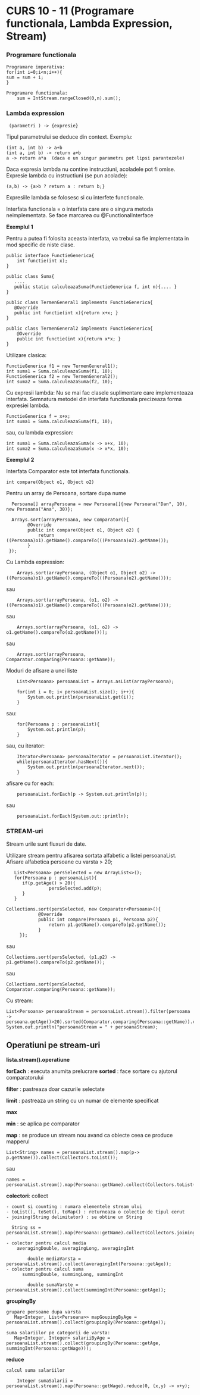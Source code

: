 # CURS 10 - 11 (Programare functionala, Lambda Expression, Stream)

### **Programare functionala**

    Programare imperativa:
    for(int i=0;i<n;i++){
    sum = sum + i;
    }

    Programare functionala:
        sum = IntStream.rangeClosed(0,n).sum();
    
### **Lambda expression**

     (parametri ) -> {expresie}
   Tipul parametrului se deduce din context.
Exemplu:

    (int a, int b) -> a+b
    (int a, int b) -> return a+b
    a -> return a*a  (daca e un singur parametru pot lipsi parantezele)
Daca expresia lambda nu contine instructiuni, acoladele pot fi omise.
Expresie lambda cu instructiuni (se pun acolade):

    (a,b) -> {a>b ? return a : return b;}
Expresiile lambda se folosesc si cu interfete functionale.

Interfata functionala = o interfata care are o singura metoda neimplementata. 
                  Se face marcarea cu @FunctionalInterface 

**Exemplul 1**

Pentru a putea fi folosita aceasta interfata, va trebui sa fie implementata in mod specific de niste clase.
    
    public interface FunctieGenerica{
        int functie(int x);
    }

    public class Suma{
       ....
       public static calculeazaSuma(FunctieGenerica f, int n){.... }
    }

    public class TermenGeneral1 implements FunctieGenerica{ 
       @Override
       public int functie(int x){return x+x; }
    } 

    public class TermenGeneral2 implements FunctieGenerica{
        @Override
        public int functie(int x){return x*x; }
    }

Utilizare clasica:

    FunctieGenerica f1 = new TermenGeneral1();
    int suma1 = Suma.calculeazaSuma(f1, 10);
    FunctieGenerica f2 = new TermenGeneral2();
    int suma2 = Suma.calculeazaSuma(f2, 10);
Cu expresii lambda:
Nu se mai fac clasele suplimentare care implementeaza interfata.
Semnatura metodei din interfata functionala precizeaza forma expresiei lambda.
   
    FunctieGenerica f = x+x;
    int suma1 = Suma.calculeazaSuma(f1, 10);

  sau, cu lambda expression:

    int suma1 = Suma.calculeazaSuma(x -> x+x, 10);
    int suma2 = Suma.calculeazaSuma(x -> x*x, 10);

**Exemplul 2** 

Interfata Comparator este tot interfata functionala.

    int compare(Object o1, Object o2)

Pentru un array de Persoana, sortare dupa nume

      Persoana[] arrayPersoana = new Persoana[]{new Persoana("Dan", 10), new Persoana("Ana", 30)};

      Arrays.sort(arrayPersoana, new Comparator(){
            @Override
            public int compare(Object o1, Object o2) {
                return ((Persoana)o1).getName().compareTo(((Persoana)o2).getName());
            }
     });

Cu Lambda expression:

        Arrays.sort(arrayPersoana, (Object o1, Object o2) -> ((Persoana)o1).getName().compareTo(((Persoana)o2).getName()));
  sau

        Arrays.sort(arrayPersoana, (o1, o2) -> ((Persoana)o1).getName().compareTo(((Persoana)o2).getName()));
  sau

        Arrays.sort(arrayPersoana, (o1, o2) -> o1.getName().compareTo(o2.getName()));
  sau

        Arrays.sort(arrayPersoana, Comparator.comparing(Persoana::getName));

Moduri de afisare a unei liste

        List<Persoana> persoanaList = Arrays.asList(arrayPersoana);

        for(int i = 0; i< persoanaList.size(); i++){
            System.out.println(persoanaList.get(i));
        }
   sau:

        for(Persoana p : persoanaList){
            System.out.println(p);
        }
   sau, cu iterator:

        Iterator<Persoana> persoanaIterator = persoanaList.iterator();
        while(persoanaIterator.hasNext()){
            System.out.println(persoanaIterator.next());
        }
   afisare cu for each:

        persoanaList.forEach(p -> System.out.println(p));
   sau

        persoanaList.forEach(System.out::println);


### **STREAM-uri**

   Stream urile sunt fluxuri de date.
   
   Utilizare stream pentru afisarea sortata alfabetic a listei persoanaList.
   Afisare alfabetica persoane cu varsta > 20;

       List<Persoana> persSelected = new ArrayList<>();
       for(Persoana p : persoanaList){
          if(p.getAge() > 20){
                    persSelected.add(p);
          }
       }

    Collections.sort(persSelected, new Comparator<Persoana>(){
                @Override
                public int compare(Persoana p1, Persoana p2){
                    return p1.getName().compareTo(p2.getName());
                }
         });
sau

    Collections.sort(persSelected, (p1,p2) -> p1.getName().compareTo(p2.getName());
sau

    Collections.sort(persSelected, Comparator.comparing(Persoana::getName));

Cu stream:

    List<Persoana> persoanaStream = persoanaList.stream().filter(persoana -> persoana.getAge()>20).sorted(Comparator.comparing(Persoana::getName)).collect(Collectors.toList());
    System.out.println("persoanaStream = " + persoanaStream);

## Operatiuni pe stream-uri

  **lista.stream().operatiune**

  **forEach** : executa anumita prelucrare
  **sorted** : face sortare cu ajutorul comparatorului

  **filter** : pastreaza doar cazurile selectate

  **limit** : pastreaza un string cu un numar de elemente specificat

  **max**

  **min** : se aplica pe comparator
  
    
  **map**  : se produce un stream nou avand ca obiecte ceea ce produce mapperul

    List<String> names = persoanaList.stream().map(p-> p.getName()).collect(Collectors.toList());
 sau

    names = persoanaList.stream().map(Persoana::getName).collect(Collectors.toList());

 

  **colectori**:  collect

    - count si counting : numara elementele stream ului
    - toList(), toSet(), toMap() : returneaza o colectie de tipul cerut
    - joining(String delimitator) : se obtine un String

      String ss = persoanaList.stream().map(Persoana::getName).collect(Collectors.joining(","));
       
    - colector pentru calcul media   
        averagingDouble, averagingLong, averagingInt

            double mediaVarsta = persoanaList.stream().collect(averagingInt(Persoana::getAge));
    - colector pentru calcul suma        
          summingDouble, summingLong, summingInt
     
            double sumaVarste = persoanaList.stream().collect(summingInt(Persoana::getAge));
 **groupingBy**
    
    grupare persoane dupa varsta
       Map<Integer, List<Persoana>> mapGoupingByAge = persoanaList.stream().collect(groupingBy(Persoana::getAge));

    suma salariilor pe categorii de varsta:
       Map<Integer, Integer> salariiByAge = persoanaList.stream().collect(groupingBy(Persoana::getAge, summingInt(Persoana::getWage)));
        
  **reduce**

    calcul suma salariilor
  
        Integer sumaSalarii = persoanaList.stream().map(Persoana::getWage).reduce(0, (x,y) -> x+y);